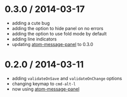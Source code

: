
0.3.0 / 2014-03-17
==================

 * adding a cute bug
 * adding the option to hide panel on no errors
 * adding the option to use fold mode by default
 * adding line indicators
 * updating [atom-message-panel](https://github.com/tcarlsen/atom-message-panel) to 0.3.0

0.2.0 / 2014-03-11
==================

 * adding `validateOnSave` and `validateOnChange` options
 * changing keymap to `cmd-alt-l`
 * now using [atom-message-panel](https://github.com/tcarlsen/atom-message-panel)
